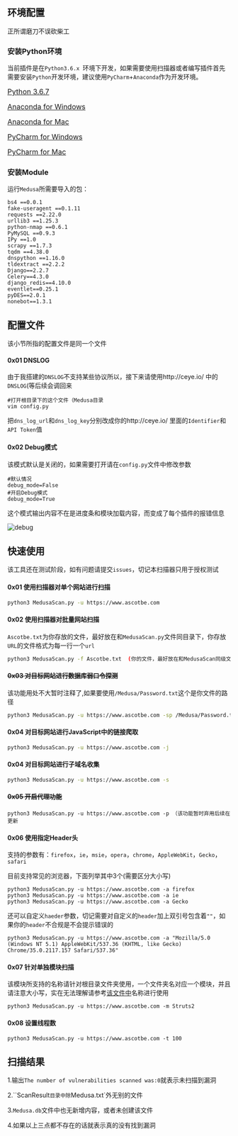 ## 环境配置

正所谓磨刀不误砍柴工

### 安装Python环境

当前插件是在`Python3.6.x `环境下开发，如果需要使用扫描器或者编写插件首先需要安装`Python`开发环境，建议使用`PyCharm`+`Anaconda`作为开发环境。

<a href="https://www.python.org/downloads/release/python-367/" style="font-size:16px;color:gilt">Python 3.6.7</a>

<a href="https://repo.anaconda.com/archive/Anaconda3-2019.07-Windows-x86_64.exe" style="font-size:16px;color:gilt">Anaconda for Windows</a>

<a href="https://repo.anaconda.com/archive/Anaconda3-2019.07-MacOSX-x86_64.pkg" style="font-size:16px;color:gilt">Anaconda for Mac</a>

<a href="http://www.jetbrains.com/pycharm/download/download-thanks.html?platform=windows&code=PCC" style="font-size:16px;color:gilt">PyCharm for Windows</a>

<a href="http://www.jetbrains.com/pycharm/download/download-thanks.html?platform=mac&code=PCC" style="font-size:16px;color:gilt">PyCharm for Mac</a>

### 安装Module

运行`Medusa`所需要导入的包：

```
bs4 ==0.0.1
fake-useragent ==0.1.11
requests ==2.22.0
urllib3 ==1.25.3
python-nmap ==0.6.1
PyMySQL ==0.9.3
IPy ==1.0
scrapy ==1.7.3
tqdm ==4.38.0
dnspython ==1.16.0
tldextract ==2.2.2
Django==2.2.7
Celery==4.3.0
django_redis==4.10.0
eventlet==0.25.1
pyDES==2.0.1
nonebot==1.3.1
```


## 配置文件

该小节所指的配置文件是同一个文件

#### 0x01 DNSLOG

由于我搭建的`DNSLOG`不支持某些协议所以，接下来请使用http://ceye.io/ 中的`DNSLOG`(等后续会调回来

```
#打开根目录下的这个文件（Medusa目录
vim config.py
```

把`dns_log_url`和`dns_log_key`分别改成你的http://ceye.io/ 里面的`Identifier`和`API Token`值

#### 0x02 Debug模式

该模式默认是关闭的，如果需要打开请在`config.py`文件中修改参数

```
#默认情况
debug_mode=False
#开启Debug模式
debug_mode=True
```

这个模式输出内容不在是进度条和模块加载内容，而变成了每个插件的报错信息

![debug](https://github.com/Ascotbe/Random-img/blob/master/Medusa/0.76Debug.gif?raw=true)

## 快速使用

该工具还在测试阶段，如有问题请提交`issues`，切记本扫描器只用于授权测试

#### 0x01 使用扫描器对单个网站进行扫描

```bash
python3 MedusaScan.py -u https://www.ascotbe.com
```

#### 0x02 使用扫描器对批量网站扫描

`Ascotbe.txt`为你存放的文件，最好放在和`MedusaScan.py`文件同目录下，你存放`URL`的文件格式为每一行一个`url`

```bash
python3 MedusaScan.py -f Ascotbe.txt  (你的文件，最好放在和MedusaScan同级文件中)
```

#### ~~0x03 对目标网站进行数据库弱口令探测~~

该功能用处不大暂时注释了,如果要使用`/Medusa/Password.txt`这个是你文件的路径

```bash
python3 MedusaScan.py -u https://www.ascotbe.com -sp /Medusa/Password.txt -su /Medusa/Username.txt 
```

#### 0x04 对目标网站进行JavaScript中的链接爬取

```bash
python3 MedusaScan.py -u https://www.ascotbe.com -j
```

#### 0x04 对目标网站进行子域名收集

```bash
python3 MedusaScan.py -u https://www.ascotbe.com -s
```

#### ~~0x05 开启代理功能~~

```
python3 MedusaScan.py -u https://www.ascotbe.com -p （该功能暂时弃用后续在更新
```

#### 0x06 使用指定Header头

支持的参数有：`firefox`，`ie`，`msie`，`opera`，`chrome`，`AppleWebKit`，`Gecko`，`safari `

目前支持常见的浏览器，下面列举其中3个(需要区分大小写)

```
python3 MedusaScan.py -u https://www.ascotbe.com -a firefox
python3 MedusaScan.py -u https://www.ascotbe.com -a ie
python3 MedusaScan.py -u https://www.ascotbe.com -a Gecko
```

还可以自定义`haeder`参数，切记需要对自定义的`header`加上双引号包含着`""`，如果你的`header`不合规是不会提示错误的

```
python3 MedusaScan.py -u https://www.ascotbe.com -a "Mozilla/5.0 (Windows NT 5.1) AppleWebKit/537.36 (KHTML, like Gecko) Chrome/35.0.2117.157 Safari/537.36"
```



#### 0x07 针对单独模块扫描

该模块所支持的名称请针对根目录文件夹使用，一个文件夹名对应一个模块，并且请注意大小写，实在无法理解请参考[该文件中](https://www.ascotbe.com/Medusa/Documentation/#/PluginDirectory)名称进行使用

```
python3 MedusaScan.py -u https://www.ascotbe.com -m Struts2
```

#### 0x08 设置线程数

```
python3 MedusaScan.py -u https://www.ascotbe.com -t 100
```

## 扫描结果

1.输出`The number of vulnerabilities scanned was:0`就表示未扫描到漏洞

2.``ScanResult`目录中除`Medusa.txt`外无别的文件

3.`Medusa.db`文件中也无新增内容，或者未创建该文件

4.如果以上三点都不存在的话就表示真的没有找到漏洞

